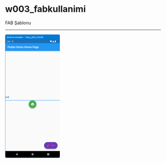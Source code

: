 # w003_fabkullanimi

FAB Şablonu 
<HR>
<img src="https://github.com/VedatBiner/flutter-codes/blob/master/widgets_templates/w003_fab/screen_shots/img-01.png" height="400em"/>
